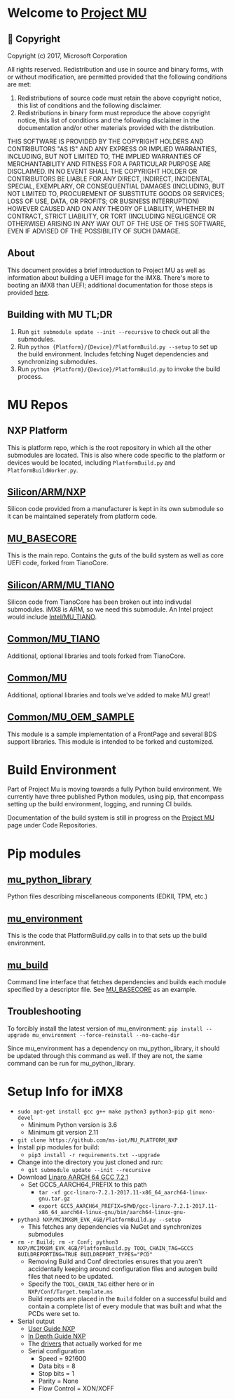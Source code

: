 # Welcome to [Project MU](https://microsoft.github.io/mu/)

## &#x1F539; Copyright
Copyright (c) 2017, Microsoft Corporation

All rights reserved. Redistribution and use in source and binary forms, with or without modification, are permitted provided that the following conditions are met:
1. Redistributions of source code must retain the above copyright notice, this list of conditions and the following disclaimer.
2. Redistributions in binary form must reproduce the above copyright notice, this list of conditions and the following disclaimer in the documentation and/or other materials provided with the distribution.

THIS SOFTWARE IS PROVIDED BY THE COPYRIGHT HOLDERS AND CONTRIBUTORS "AS IS" AND ANY EXPRESS OR IMPLIED WARRANTIES, INCLUDING, BUT NOT LIMITED TO, THE IMPLIED WARRANTIES OF MERCHANTABILITY AND FITNESS FOR A PARTICULAR PURPOSE ARE DISCLAIMED. IN NO EVENT SHALL THE COPYRIGHT HOLDER OR CONTRIBUTORS BE LIABLE FOR ANY DIRECT, INDIRECT, INCIDENTAL, SPECIAL, EXEMPLARY, OR CONSEQUENTIAL DAMAGES (INCLUDING, BUT NOT LIMITED TO, PROCUREMENT OF SUBSTITUTE GOODS OR SERVICES; LOSS OF USE, DATA, OR PROFITS; OR BUSINESS INTERRUPTION) HOWEVER CAUSED AND ON ANY THEORY OF LIABILITY, WHETHER IN CONTRACT, STRICT LIABILITY, OR TORT (INCLUDING NEGLIGENCE OR OTHERWISE) ARISING IN ANY WAY OUT OF THE USE OF THIS SOFTWARE, EVEN IF ADVISED OF THE POSSIBILITY OF SUCH DAMAGE.

## About

This document provides a brief introduction to Project MU as well as information about building a UEFI image for the iMX8. There's more to booting an iMX8 than UEFI; additional documentation for those steps is provided [here](https://github.com/ms-iot/imx-iotcore/blob/public_preview/Documentation/build-arm64-firmware.md).


## Building with MU TL;DR

1. Run `git submodule update --init --recursive` to check out all the submodules.
2. Run `python {Platform}/{Device}/PlatformBuild.py --setup` to set up the build environment. Includes fetching Nuget dependencies and synchronizing submodules.
3. Run `python {Platform}/{Device}/PlatformBuild.py` to invoke the build process.

# MU Repos

## NXP Platform

This is platform repo, which is the root repository in which all the other submodules are located. This is also where code specific to the platform or devices would be located, including `PlatformBuild.py` and `PlatformBuildWorker.py`.

## [Silicon/ARM/NXP](https://github.com/ms-iot/MU_SILICON_NXP.git)

Silicon code provided from a manufacturer is kept in its own submodule so it can be maintained seperately from platform code.

## [MU_BASECORE](https://microsoft.github.io/mu/dyn/mu_basecore/RepoDetails/)

This is the main repo. Contains the guts of the build system as well as core UEFI code, forked from TianoCore.

## [Silicon/ARM/MU_TIANO](https://microsoft.github.io/mu/dyn/mu_silicon_arm_tiano/RepoDetails/)

Silicon code from TianoCore has been broken out into indivudal submodules. iMX8 is ARM, so we need this submodule. An Intel project would include [Intel/MU_TIANO](https://microsoft.github.io/mu/dyn/mu_silicon_intel_tiano/RepoDetails/).

## [Common/MU_TIANO](https://microsoft.github.io/mu/dyn/mu_tiano_plus/RepoDetails/)

Additional, optional libraries and tools forked from TianoCore.

## [Common/MU](https://microsoft.github.io/mu/dyn/mu_plus/RepoDetails/)

Additional, optional libraries and tools we've added to make MU great!

## [Common/MU_OEM_SAMPLE](https://microsoft.github.io/mu/dyn/mu_tiano_plus/RepoDetails/)

This module is a sample implementation of a FrontPage and several BDS support libraries. This module is intended to be forked and customized.

# Build Environment

Part of Project Mu is moving towards a fully Python build environment. We currently have three published Python modules, using pip, that encompass setting up the build environment, logging, and running CI builds.

Documentation of the build system is still in progress on the [Project MU](https://microsoft.github.io/mu/) page under Code Repositories.

# Pip modules

## [mu_python_library](https://microsoft.github.io/mu/dyn/mu_pip_python_library/RepoDetails/)

Python files describing miscellaneous components (EDKII, TPM, etc.)

## [mu_environment](https://microsoft.github.io/mu/dyn/mu_pip_environment/RepoDetails/)

This is the code that PlatformBuild.py calls in to that sets up the build environment.

## [mu_build](https://microsoft.github.io/mu/dyn/mu_pip_build/RepoDetails/)

Command line interface that fetches dependencies and builds each module specified by a descriptor file. See [MU_BASECORE](https://github.com/Microsoft/mu_basecore/blob/release/201808/RepoDetails.md) as an example.

## Troubleshooting

To forcibly install the latest version of mu_environment:
`pip install --upgrade mu_environment --force-reinstall --no-cache-dir`

Since mu_environment has a dependency on mu_python_library, it should be updated through this command as well. If they are not, the same command can be run for mu_python_library.

# Setup Info for iMX8

- `sudo apt-get install gcc g++ make python3 python3-pip git mono-devel`
    - Minimum Python version is 3.6
    - Minimum git version 2.11
- `git clone https://github.com/ms-iot/MU_PLATFORM_NXP`
- Install pip modules for build:
    - `pip3 install -r requirements.txt --upgrade`
- Change into the directory you just cloned and run:
    - `git submodule update --init --recursive`
- Download [Linaro AARCH 64 GCC 7.2.1](https://releases.linaro.org/components/toolchain/binaries/7.2-2017.11/aarch64-linux-gnu/)
    - Set GCC5_AARCH64_PREFIX to this path
        - `tar -xf gcc-linaro-7.2.1-2017.11-x86_64_aarch64-linux-gnu.tar.gz`
        - `export GCC5_AARCH64_PREFIX=$PWD/gcc-linaro-7.2.1-2017.11-x86_64_aarch64-linux-gnu/bin/aarch64-linux-gnu-`
- `python3 NXP/MCIMX8M_EVK_4GB/PlatformBuild.py --setup`
    - This fetches any dependencies via NuGet and synchronizes submodules
- `rm -r Build; rm -r Conf; python3 NXP/MCIMX8M_EVK_4GB/PlatformBuild.py TOOL_CHAIN_TAG=GCC5 BUILDREPORTING=TRUE BUILDREPORT_TYPES="PCD"`
    - Removing Build and Conf directories ensures that you aren't accidentally keeping around configuration files and autogen build files that need to be updated.
    - Specify the `TOOL_CHAIN_TAG` either here or in `NXP/Conf/Target.template.ms`
    - Build reports are placed in the `Build` folder on a successful build and contain a complete list of every module that was built and what the PCDs were set to.
- Serial output
    - [User Guide NXP](https://www.nxp.com/docs/en/user-guide/IMX8MQUADEVKQSG.pdf)
    - [In Depth Guide NXP](https://www.nxp.com/support/developer-resources/software-development-tools/i.mx-developer-resources/evaluation-kit-for-the-i.mx-8m-applications-processor:MCIMX8M-EVK?tab=In-Depth_Tab)
    - The [drivers](https://www.silabs.com/products/development-tools/software/usb-to-uart-bridge-vcp-drivers) that actually worked for me
    - Serial configuration
        - Speed = 921600
        - Data bits = 8
        - Stop bits = 1
        - Parity = None
        - Flow Control = XON/XOFF
